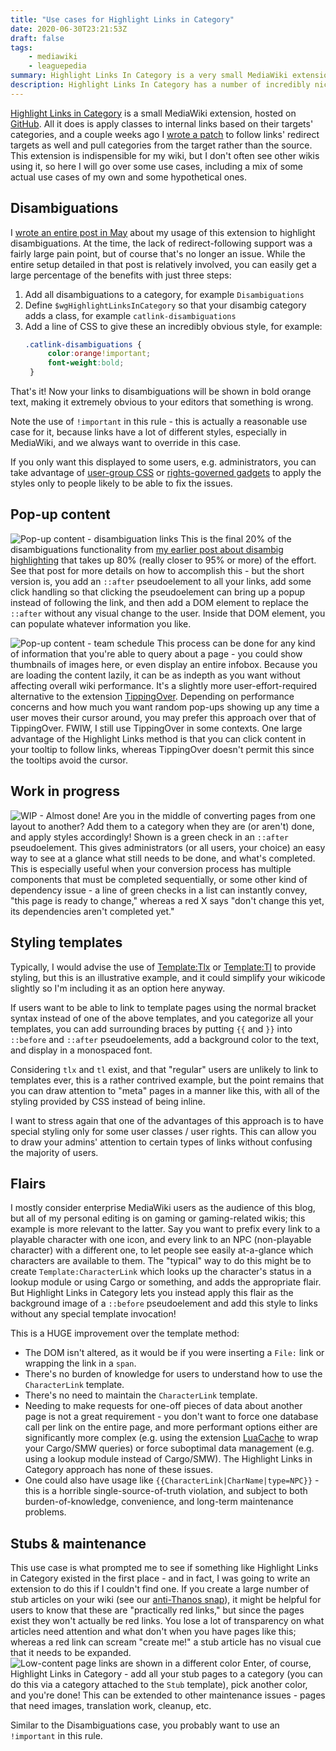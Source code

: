 ```yaml
---
title: "Use cases for Highlight Links in Category"
date: 2020-06-30T23:21:53Z
draft: false
tags:
    - mediawiki
    - leaguepedia
summary: Highlight Links In Category is a very small MediaWiki extension that applies classes to links based on the links' targets' categories. It has a number of incredibly nice use cases; here I give some examples.
description: Highlight Links In Category has a number of incredibly nice use cases; here I give some examples.
---
```

[Highlight Links in Category](https://www.mediawiki.org/wiki/Extension:Highlight_Links_in_Category) is a small MediaWiki extension, hosted on [GitHub](https://github.com/labster/HighlightLinksInCategory). All it does is apply classes to internal links based on their targets' categories, and a couple weeks ago I [wrote a patch](https://github.com/labster/HighlightLinksInCategory/pull/7/files) to follow links' redirect targets as well and pull categories from the target rather than the source. This extension is indispensible for my wiki, but I don't often see other wikis using it, so here I will go over some use cases, including a mix of some actual use cases of my own and some hypothetical ones.

## Disambiguations
I [wrote an entire post in May](https://river.me/blog/disambig-highlight/) about my usage of this extension to highlight disambiguations. At the time, the lack of redirect-following support was a fairly large pain point, but of course that's no longer an issue. While the entire setup detailed in that post is relatively involved, you can easily get a large percentage of the benefits with just three steps:
1. Add all disambiguations to a category, for example `Disambiguations`
2. Define `$wgHighlightLinksInCategory` so that your disambig category adds a class, for example `catlink-disambiguations`
3. Add a line of CSS to give these an incredibly obvious style, for example:
   ```css
   .catlink-disambiguations {
        color:orange!important;
        font-weight:bold;
    }
   ```

That's it! Now your links to disambiguations will be shown in bold orange text, making it extremely obvious to your editors that something is wrong.

Note the use of `!important` in this rule - this is actually a reasonable use case for it, because links have a lot of different styles, especially in MediaWiki, and we always want to override in this case.

If you only want this displayed to some users, e.g. administrators, you can take advantage of [user-group CSS](https://www.mediawiki.org/wiki/Manual:User_group_CSS_and_JavaScript) or [rights-governed gadgets](https://www.mediawiki.org/wiki/Extension:Gadgets) to apply the styles only to people likely to be able to fix the issues.

## Pop-up content
![Pop-up content - disambiguation links](/images/highlight-links-in-category/popup.png)
This is the final 20% of the disambiguations functionality from [my earlier post about disambig highlighting](https://river.me/blog/disambig-highlight/) that takes up 80% (really closer to 95% or more) of the effort. See that post for more details on how to accomplish this - but the short version is, you add an `::after` pseudoelement to all your links, add some click handling so that clicking the pseudoelement can bring up a popup instead of following the link, and then add a DOM element to replace the `::after` without any visual change to the user. Inside that DOM element, you can populate whatever information you like.

![Pop-up content - team schedule](/images/highlight-links-in-category/popup-other-info.png)
This process can be done for any kind of information that you're able to query about a page - you could show thumbnails of images here, or even display an entire infobox. Because you are loading the content lazily, it can be as indepth as you want without affecting overall wiki performance. It's a slightly more user-effort-required alternative to the extension [TippingOver](https://github.com/oOeyes/TippingOver). Depending on performance concerns and how much you want random pop-ups showing up any time a user moves their cursor around, you may prefer this approach over that of TippingOver. FWIW, I still use TippingOver in some contexts. One large advantage of the Highlight Links method is that you can click content in your tooltip to follow links, whereas TippingOver doesn't permit this since the tooltips avoid the cursor.

## Work in progress
![WIP - Almost done!](/images/highlight-links-in-category/wip-almost-done.png)
Are you in the middle of converting pages from one layout to another? Add them to a category when they are (or aren't) done, and apply styles accordingly! Shown is a green check in an `::after` pseudoelement. This gives administrators (or all users, your choice) an easy way to see at a glance what still needs to be done, and what's completed. This is especially useful when your conversion process has multiple components that must be completed sequentially, or some other kind of dependency issue - a line of green checks in a list can instantly convey, "this page is ready to change," whereas a red X says "don't change this yet, its dependencies aren't completed yet."

## Styling templates
Typically, I would advise the use of [Template:Tlx](https://www.mediawiki.org/wiki/Template:Tlx) or [Template:Tl](https://www.mediawiki.org/wiki/Template:Tl) to provide styling, but this is an illustrative example, and it could simplify your wikicode slightly so I'm including it as an option here anyway.

If users want to be able to link to template pages using the normal bracket syntax instead of one of the above templates, and you categorize all your templates, you can add surrounding braces by putting `{{` and `}}` into `::before` and `::after` pseudoelements, add a background color to the text, and display in a monospaced font.

Considering `tlx` and `tl` exist, and that "regular" users are unlikely to link to templates ever, this is a rather contrived example, but the point remains that you can draw attention to "meta" pages in a manner like this, with all of the styling provided by CSS instead of being inline.

I want to stress again that one of the advantages of this approach is to have special styling only for some user classes / user rights. This can allow you to draw your admins' attention to certain types of links without confusing the majority of users.

## Flairs
I mostly consider enterprise MediaWiki users as the audience of this blog, but all of my personal editing is on gaming or gaming-related wikis; this example is more relevant to the latter. Say you want to prefix every link to a playable character with one icon, and every link to an NPC (non-playable character) with a different one, to let people see easily at-a-glance which characters are available to them. The "typical" way to do this might be to create `Template:CharacterLink` which looks up the character's status in a lookup module or using Cargo or something, and adds the appropriate flair. But Highlight Links in Category lets you instead apply this flair as the background image of a `::before` pseudoelement and add this style to links without any special template invocation!

This is a HUGE improvement over the template method:
* The DOM isn't altered, as it would be if you were inserting a `File:` link or wrapping the link in a `span`.
* There's no burden of knowledge for users to understand how to use the `CharacterLink` template.
* There's no need to maintain the `CharacterLink` template.
* Needing to make requests for one-off pieces of data about another page is not a great requirement - you don't want to force one database call per link on the entire page, and more performant options either are significantly more complex (e.g. using the extension [LuaCache](https://github.com/HydraWiki/LuaCache) to wrap your Cargo/SMW queries) or force suboptimal data management (e.g. using a lookup module instead of Cargo/SMW). The Highlight Links in Category approach has none of these issues.
* One could also have usage like `{{CharacterLink|CharName|type=NPC}}` - this is a horrible single-source-of-truth violation, and subject to both burden-of-knowledge, convenience, and long-term maintenance problems.

## Stubs & maintenance
This use case is what prompted me to see if something like Highlight Links in Category existed in the first place - and in fact, I was going to write an extension to do this if I couldn't find one. If you create a large number of stub articles on your wiki (see our [anti-Thanos snap](https://river.me/blog/anti-thanos-april-fools/)), it might be helpful for users to know that these are "practically red links," but since the pages exist they won't actually be red links. You lose a lot of transparency on what articles need attention and what don't when you have pages like this; whereas a red link can scream "create me!" a stub article has no visual cue that it needs to be expanded.
![Low-content page links are shown in a different color](/images/highlight-links-in-category/low-content.png)
Enter, of course, Highlight Links in Category - add all your stub pages to a category (you can do this via a category attached to the `Stub` template), pick another color, and you're done! This can be extended to other maintenance issues - pages that need images, translation work, cleanup, etc.

Similar to the Disambiguations case, you probably want to use an `!important` in this rule.
